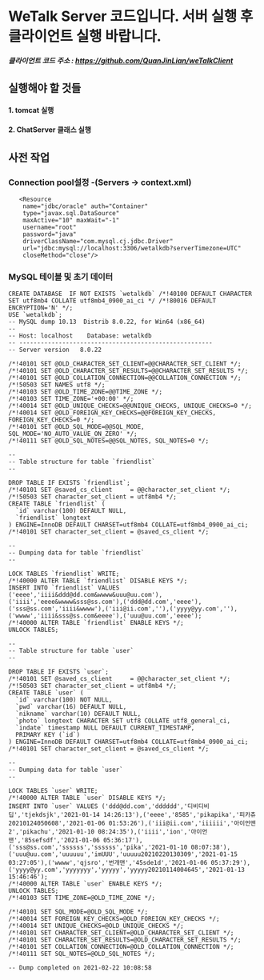 # WeTalk Server 코드입니다. 서버 실행 후 클라이언트 실행 바랍니다.
##### 클라이언트 코드 주소 : https://github.com/QuanJinLian/weTalkClient  

## 실행해야 할 것들
#### 1. tomcat 실행  
#### 2. ChatServer 클래스 실행  
  
## 사전 작업  
  
### Connection pool설정 -(Servers -> context.xml)  
	   <Resource 
	    name="jdbc/oracle" auth="Container" 
	    type="javax.sql.DataSource"
	    maxActive="10" maxWait="-1" 
	    username="root" 
	    password="java" 
	    driverClassName="com.mysql.cj.jdbc.Driver"
	    url="jdbc:mysql://localhost:3306/wetalkdb?serverTimezone=UTC"	    
	    closeMethod="close"/>

### MySQL 테이블 및 초기 데이터  
  
	CREATE DATABASE  IF NOT EXISTS `wetalkdb` /*!40100 DEFAULT CHARACTER SET utf8mb4 COLLATE utf8mb4_0900_ai_ci */ /*!80016 DEFAULT ENCRYPTION='N' */;  
	USE `wetalkdb`;  
	-- MySQL dump 10.13  Distrib 8.0.22, for Win64 (x86_64)  
	--  
	-- Host: localhost    Database: wetalkdb  
	-- ------------------------------------------------------  
	-- Server version	8.0.22  

	/*!40101 SET @OLD_CHARACTER_SET_CLIENT=@@CHARACTER_SET_CLIENT */;  
	/*!40101 SET @OLD_CHARACTER_SET_RESULTS=@@CHARACTER_SET_RESULTS */;  
	/*!40101 SET @OLD_COLLATION_CONNECTION=@@COLLATION_CONNECTION */;  
	/*!50503 SET NAMES utf8 */;  
	/*!40103 SET @OLD_TIME_ZONE=@@TIME_ZONE */;  
	/*!40103 SET TIME_ZONE='+00:00' */;  
	/*!40014 SET @OLD_UNIQUE_CHECKS=@@UNIQUE_CHECKS, UNIQUE_CHECKS=0 */;  
	/*!40014 SET @OLD_FOREIGN_KEY_CHECKS=@@FOREIGN_KEY_CHECKS, FOREIGN_KEY_CHECKS=0 */;  
	/*!40101 SET @OLD_SQL_MODE=@@SQL_MODE, SQL_MODE='NO_AUTO_VALUE_ON_ZERO' */;  
	/*!40111 SET @OLD_SQL_NOTES=@@SQL_NOTES, SQL_NOTES=0 */;  

	--  
	-- Table structure for table `friendlist`  
	--  

	DROP TABLE IF EXISTS `friendlist`;  
	/*!40101 SET @saved_cs_client     = @@character_set_client */;  
	/*!50503 SET character_set_client = utf8mb4 */;  
	CREATE TABLE `friendlist` (
	  `id` varchar(100) DEFAULT NULL,
	  `friendlist` longtext
	) ENGINE=InnoDB DEFAULT CHARSET=utf8mb4 COLLATE=utf8mb4_0900_ai_ci;
	/*!40101 SET character_set_client = @saved_cs_client */;

	--
	-- Dumping data for table `friendlist`  
	--

	LOCK TABLES `friendlist` WRITE;  
	/*!40000 ALTER TABLE `friendlist` DISABLE KEYS */;  
	INSERT INTO `friendlist` VALUES ('eeee','iiii&ddd@dd.com&wwww&uuu@uu.com'),('iiii','eeee&wwww&sss@ss.com'),('ddd@dd.com','eeee'),('sss@ss.com','iiii&wwww'),('iii@ii.com',''),('yyyy@yy.com',''),('wwww','iiii&sss@ss.com&eeee'),('uuu@uu.com','eeee');  
	/*!40000 ALTER TABLE `friendlist` ENABLE KEYS */;  
	UNLOCK TABLES;  

	--  
	-- Table structure for table `user`  
	--  

	DROP TABLE IF EXISTS `user`;  
	/*!40101 SET @saved_cs_client     = @@character_set_client */;  
	/*!50503 SET character_set_client = utf8mb4 */;  
	CREATE TABLE `user` (
	  `id` varchar(100) NOT NULL,
	  `pwd` varchar(16) DEFAULT NULL,
	  `nikname` varchar(10) DEFAULT NULL,
	  `photo` longtext CHARACTER SET utf8 COLLATE utf8_general_ci,
	  `indate` timestamp NULL DEFAULT CURRENT_TIMESTAMP,
	  PRIMARY KEY (`id`)
	) ENGINE=InnoDB DEFAULT CHARSET=utf8mb4 COLLATE=utf8mb4_0900_ai_ci;  
	/*!40101 SET character_set_client = @saved_cs_client */;  

	--
	-- Dumping data for table `user`
	--

	LOCK TABLES `user` WRITE;  
	/*!40000 ALTER TABLE `user` DISABLE KEYS */;  
	INSERT INTO `user` VALUES ('ddd@dd.com','dddddd','디비디비딥','tjekdsjk','2021-01-14 14:26:13'),('eeee','8585','pikapika','피카츄20210124050608','2021-01-06 01:53:26'),('iii@ii.com','iiiiii','아이언맨2','pikachu','2021-01-10 08:24:35'),('iiii','ion','아이언맨','85sefsdf','2021-01-06 05:36:17'),('sss@ss.com','ssssss','ssssss','pika','2021-01-10 08:07:38'),('uuu@uu.com','uuuuuu','imUUU','uuuuu20210220130309','2021-01-15 03:27:05'),('wwww','qjsro','번개맨','45sde1d','2021-01-06 05:37:29'),('yyyy@yy.com','yyyyyyy','yyyyy','yyyyy20210114004645','2021-01-13 15:46:46');  
	/*!40000 ALTER TABLE `user` ENABLE KEYS */;   
	UNLOCK TABLES;  
	/*!40103 SET TIME_ZONE=@OLD_TIME_ZONE */;  

	/*!40101 SET SQL_MODE=@OLD_SQL_MODE */;  
	/*!40014 SET FOREIGN_KEY_CHECKS=@OLD_FOREIGN_KEY_CHECKS */;  
	/*!40014 SET UNIQUE_CHECKS=@OLD_UNIQUE_CHECKS */;  
	/*!40101 SET CHARACTER_SET_CLIENT=@OLD_CHARACTER_SET_CLIENT */;  
	/*!40101 SET CHARACTER_SET_RESULTS=@OLD_CHARACTER_SET_RESULTS */;  
	/*!40101 SET COLLATION_CONNECTION=@OLD_COLLATION_CONNECTION */;  
	/*!40111 SET SQL_NOTES=@OLD_SQL_NOTES */;  

	-- Dump completed on 2021-02-22 10:08:58  
